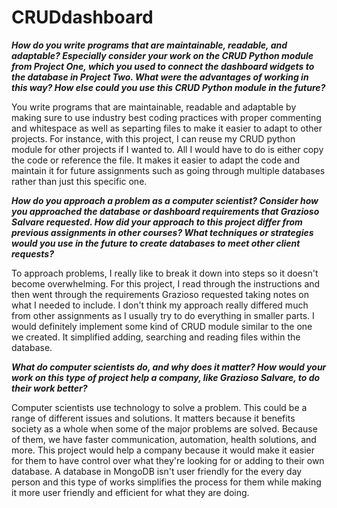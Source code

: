 # CRUDdashboard

**_How do you write programs that are maintainable, readable, and adaptable? Especially consider your work on the CRUD Python module from Project One, which you used to connect the dashboard widgets to the database in Project Two. What were the advantages of working in this way? How else could you use this CRUD Python module in the future?_**

You write programs that are maintainable, readable and adaptable by making sure to use industry best coding practices with proper commenting and whitespace as well as separting files to make it easier to adapt to other projects. For instance, with this project, I can reuse my CRUD python module for other projects if I wanted to. All I would have to do is either copy the code or reference the file. It makes it easier to adapt the code and maintain it for future assignments such as going through multiple databases rather than just this specific one.

**_How do you approach a problem as a computer scientist? Consider how you approached the database or dashboard requirements that Grazioso Salvare requested. How did your approach to this project differ from previous assignments in other courses? What techniques or strategies would you use in the future to create databases to meet other client requests?_**

To approach problems, I really like to break it down into steps so it doesn't become overwhelming. For this project, I read through the instructions and then went through the requirements Grazioso requested taking notes on what I needed to include. I don't think my approach really differed much from other assignments as I usually try to do everything in smaller parts. I would definitely implement some kind of CRUD module similar to the one we created. It simplified adding, searching and reading files within the database. 

**_What do computer scientists do, and why does it matter? How would your work on this type of project help a company, like Grazioso Salvare, to do their work better?_**

Computer scientists use technology to solve a problem. This could be a range of different issues and solutions. It matters because it benefits society as a whole when some of the major problems are solved. Because of them, we have faster communication, automation, health solutions, and more. This project would help a company because it would make it easier for them to have control over what they're looking for or adding to their own database. A database in MongoDB isn't user friendly for the every day person and this type of works simplifies the process for them while making it more user friendly and efficient for what they are doing.
